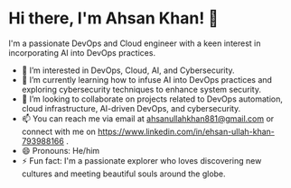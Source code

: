# Hi there, I'm Ahsan Khan! 👋

I'm a passionate DevOps and Cloud engineer with a keen interest in incorporating AI into DevOps practices.

- 👀 I’m interested in DevOps, Cloud, AI, and Cybersecurity.
- 🌱 I’m currently learning how to infuse AI into DevOps practices and exploring cybersecurity techniques to enhance system security.
- 💞️ I’m looking to collaborate on projects related to DevOps automation, cloud infrastructure, AI-driven DevOps, and cybersecurity.
- 📫 You can reach me via email at ahsanullahkhan881@gmail.com or connect with me on https://www.linkedin.com/in/ehsan-ullah-khan-793988166 .
- 😄 Pronouns: He/him
- ⚡ Fun fact: I'm a passionate explorer who loves discovering new cultures and meeting beautiful souls around the globe.

<!---
ahsankhan420/ahsankhan420 is a ✨ special ✨ repository because its `README.md` (this file) appears on your GitHub profile.
You can click the Preview link to take a look at your changes.
--->
